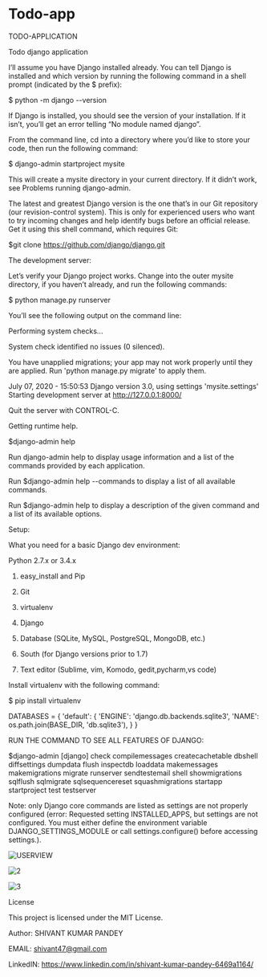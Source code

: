# Todo-app
TODO-APPLICATION

Todo django application 

I’ll assume you have Django installed already. You can tell Django is installed and which version by running the following command in a shell prompt (indicated by the $ prefix):


$ python -m django --version



If Django is installed, you should see the version of your installation. If it isn’t, you’ll get an error telling “No module named django”.



From the command line, cd into a directory where you’d like to store your code, then run the following command:


$ django-admin startproject mysite


This will create a mysite directory in your current directory. If it didn’t work, see Problems running django-admin.


The latest and greatest Django version is the one that’s in our Git repository (our revision-control system). This is only for experienced users who want to try incoming changes and help identify bugs before an official release. Get it using this shell command, which requires Git:


$git clone https://github.com/django/django.git



The development server:

Let’s verify your Django project works. Change into the outer mysite directory, if you haven’t already, and run the following commands:


$ python manage.py runserver


You’ll see the following output on the command line:


Performing system checks...


System check identified no issues (0 silenced).

You have unapplied migrations; your app may not work properly until they are applied.
Run 'python manage.py migrate' to apply them.

July 07, 2020 - 15:50:53
Django version 3.0, using settings 'mysite.settings'
Starting development server at http://127.0.0.1:8000/


Quit the server with CONTROL-C.


Getting runtime help.

$django-admin help

Run django-admin help to display usage information and a list of the commands provided by each application.


Run $django-admin help --commands to display a list of all available commands.


Run $django-admin help <command> to display a description of the given command and a list of its available options.



Setup:

What you need for a basic Django dev environment:


Python 2.7.x or 3.4.x
1. easy_install and Pip

2. Git

3. virtualenv

4. Django

5. Database (SQLite, MySQL, PostgreSQL, MongoDB, etc.)

6. South (for Django versions prior to 1.7)

7. Text editor (Sublime, vim, Komodo, gedit,pycharm,vs code)



Install virtualenv with the following command:

$ pip install virtualenv


DATABASES = {
    'default': {
        'ENGINE': 'django.db.backends.sqlite3',
        'NAME': os.path.join(BASE_DIR, 'db.sqlite3'),
    }
}

RUN THE COMMAND TO SEE ALL FEATURES OF DJANGO:


$django-admin
[django]
    check
    compilemessages
    createcachetable
    dbshell
    diffsettings
    dumpdata
    flush
    inspectdb
    loaddata
    makemessages
    makemigrations
    migrate
    runserver
    sendtestemail
    shell
    showmigrations
    sqlflush
    sqlmigrate
    sqlsequencereset
    squashmigrations
    startapp
    startproject
    test
    testserver
    
Note:  only Django core commands are listed as settings are not properly configured (error: Requested setting INSTALLED_APPS, but settings are not configured. You must either define the environment variable DJANGO_SETTINGS_MODULE or call settings.configure() before accessing settings.).



![USERVIEW](https://user-images.githubusercontent.com/50301680/86804735-ce79c100-c094-11ea-8972-43194e49140d.png)

![2](https://user-images.githubusercontent.com/50301680/86804798-e05b6400-c094-11ea-8446-2e060fd3f6e9.png)



![3](https://user-images.githubusercontent.com/50301680/86804862-eea98000-c094-11ea-98a8-52821c1c593a.png)






License


This project is licensed under the MIT License.



Author:  SHIVANT KUMAR PANDEY


EMAIL: shivant47@gmail.com


LinkedIN: https://www.linkedin.com/in/shivant-kumar-pandey-6469a1164/



